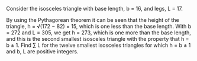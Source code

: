 
Consider the isosceles triangle with base length, b = 16, and legs, L = 17.



By using the Pythagorean theorem it can be seen that the height of the triangle, h = &#8730;(172 &#8722; 82) = 15, which is one less than the base length.
With b = 272 and L = 305, we get h = 273, which is one more than the base length, and this is the second smallest isosceles triangle with the property that h = b &#177; 1.
Find &#8721; L for the twelve smallest isosceles triangles for which h = b &#177; 1 and b, L are positive integers.

